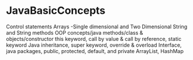 # JavaBasicConcepts

Control statements
Arrays -Single dimensional and Two Dimensional
String and String methods
OOP concepts/java methods/class & objects/constructor
this keyword, call by value & call by reference, static keyword
Java inheritance, super keyword, override & overload
Interface, java packages, public, protected, default, and private
ArrayList, HashMap
